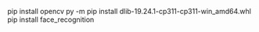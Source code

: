 pip install opencv
py -m pip install dlib-19.24.1-cp311-cp311-win_amd64.whl
pip install face_recognition
